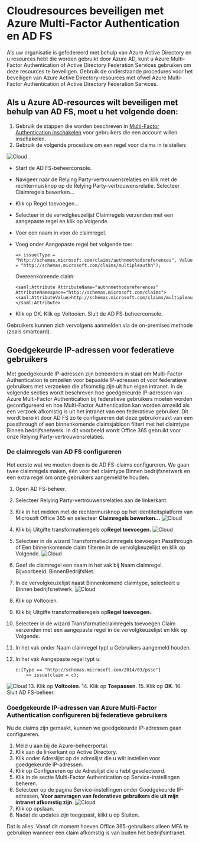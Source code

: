 <properties 
    pageTitle="Cloudresources beveiligen met Azure Multi-Factor Authentication en AD FS" 
    description="Dit is de pagina Azure Multi-Factor Authentication waarop wordt beschreven hoe u aan de slag kunt met Azure MFA en AD FS in de cloud." 
    services="multi-factor-authentication" 
    documentationCenter="" 
    authors="billmath" 
    manager="stevenpo" 
    editor="curtland"/>

<tags 
    ms.service="multi-factor-authentication" 
    ms.workload="identity" 
    ms.tgt_pltfrm="na" 
    ms.devlang="na" 
    ms.topic="get-started-article" 
    ms.date="08/04/2016" 
    ms.author="billmath"/>

# Cloudresources beveiligen met Azure Multi-Factor Authentication en AD FS

Als uw organisatie is gefedereerd met behulp van Azure Active Directory en u resources hebt die worden gebruikt door Azure AD, kunt u Azure Multi-Factor Authentication of Active Directory Federation Services gebruiken om deze resources te beveiligen. Gebruik de onderstaande procedures voor het beveiligen van Azure Active Directory-resources met ofwel Azure Multi-Factor Authentication of Active Directory Federation Services.

## Als u Azure AD-resources wilt beveiligen met behulp van AD FS, moet u het volgende doen: 



1. Gebruik de stappen die worden beschreven in [Multi-Factor Authentication inschakelen](active-directory/multi-factor-authentication-get-started-cloud.md#turn-on-multi-factor-authentication-for-users) voor gebruikers die een account willen inschakelen.
2. Gebruik de volgende procedure om een regel voor claims in te stellen:

![Cloud](./media/multi-factor-authentication-get-started-adfs-cloud/adfs1.png)

-   Start de AD FS-beheerconsole.
-   Navigeer naar de Relying Party-vertrouwensrelaties en klik met de rechtermuisknop op de Relying Party-vertrouwensrelatie. Selecteer Claimregels bewerken...
-   Klik op Regel toevoegen...
-   Selecteer in de vervolgkeuzelijst Claimregels verzenden met een aangepaste regel en klik op Volgende.
-   Voer een naam in voor de claimregel.
-   Voeg onder Aangepaste regel het volgende toe:


        => issue(Type = "http://schemas.microsoft.com/claims/authnmethodsreferences", Value = "http://schemas.microsoft.com/claims/multipleauthn");

    Overeenkomende claim:

        <saml:Attribute AttributeName="authnmethodsreferences" AttributeNamespace="http://schemas.microsoft.com/claims">
        <saml:AttributeValue>http://schemas.microsoft.com/claims/multipleauthn</saml:AttributeValue>
        </saml:Attribute>
- Klik op OK. Klik op Voltooien. Sluit de AD FS-beheerconsole.

Gebruikers kunnen zich vervolgens aanmelden via de on-premises methode (zoals smartcard).

## Goedgekeurde IP-adressen voor federatieve gebruikers
Met goedgekeurde IP-adressen zijn beheerders in staat om Multi-Factor Authentication te omzeilen voor bepaalde IP-adressen of voor federatieve gebruikers met verzoeken die afkomstig zijn uit hun eigen intranet. In de volgende secties wordt beschreven hoe goedgekeurde IP-adressen van Azure Multi-Factor Authentication bij federatieve gebruikers moeten worden geconfigureerd en hoe Multi-Factor Authentication kan worden omzeild als een verzoek afkomstig is uit het intranet van een federatieve gebruiker.  Dit wordt bereikt door AD FS zo te configureren dat deze gebruikmaakt van een passthrough of een binnenkomende claimsjabloon filtert met het claimtype Binnen bedrijfsnetwerk.  In dit voorbeeld wordt Office 365 gebruikt voor onze Relying Party-vertrouwensrelaties.

### De claimregels van AD FS configureren

Het eerste wat we moeten doen is de AD FS-claims configureren. We gaan twee claimregels maken, één voor het claimtype Binnen bedrijfsnetwerk en een extra regel om onze gebruikers aangemeld te houden.

1. Open AD FS-beheer.
2. Selecteer Relying Party-vertrouwensrelaties aan de linkerkant.
3. Klik in het midden met de rechtermuisknop op het identiteitsplatform van Microsoft Office 365 en selecteer **Claimregels bewerken...**
![Cloud](./media/multi-factor-authentication-get-started-adfs-cloud/trustedip1.png)
4. Klik bij Uitgifte transformatieregels op**Regel toevoegen.**
![Cloud](./media/multi-factor-authentication-get-started-adfs-cloud/trustedip2.png)
5. Selecteer in de wizard Transformatieclaimregels toevoegen Passthrough of Een binnenkomende claim filteren in de vervolgkeuzelijst en klik op Volgende.
![Cloud](./media/multi-factor-authentication-get-started-adfs-cloud/trustedip3.png)
6. Geef de claimregel een naam in het vak bij Naam claimregel. Bijvoorbeeld: BinnenBedrijfsNet.
7. In de vervolgkeuzelijst naast Binnenkomend claimtype, selecteert u Binnen bedrijfsnetwerk.
![Cloud](./media/multi-factor-authentication-get-started-adfs-cloud/trustedip4.png)
8. Klik op Voltooien.
9. Klik bij Uitgifte transformatieregels op**Regel toevoegen.**.
10. Selecteer in de wizard Transformatieclaimregels toevoegen Claim verzenden met een aangepaste regel in de vervolgkeuzelijst en klik op Volgende.
11. In het vak onder Naam claimregel typt u Gebruikers aangemeld houden.
12. In het vak Aangepaste regel typt u:
        
        c:[Type == "http://schemas.microsoft.com/2014/03/psso"]
            => issue(claim = c);
![Cloud](./media/multi-factor-authentication-get-started-adfs-cloud/trustedip5.png)
13. Klik op **Voltooien**.
14. Klik op **Toepassen**.
15. Klik op **OK**.
16. Sluit AD FS-beheer.



### Goedgekeurde IP-adressen van Azure Multi-Factor Authentication configureren bij federatieve gebruikers
Nu de claims zijn gemaakt, kunnen we goedgekeurde IP-adressen gaan configureren.

1. Meld u aan bij de Azure-beheerportal.
2. Klik aan de linkerkant op Active Directory.
3. Klik onder Adreslijst op de adreslijst die u wilt instellen voor goedgekeurde IP-adressen.
4. Klik op Configureren op de Adreslijst die u hebt geselecteerd.
5. Klik in de sectie Multi-Factor Authentication op Service-instellingen beheren.
6. Selecteer op de pagina Service-instellingen onder Goedgekeurde IP-adressen, **Voor aanvragen van federatieve gebruikers die uit mijn intranet afkomstig zijn.**
![Cloud](./media/multi-factor-authentication-get-started-adfs-cloud/trustedip6.png)
7. Klik op opslaan.
8. Nadat de updates zijn toegepast, klikt u op Sluiten.


Dat is alles. Vanaf dit moment hoeven Office 365-gebruikers alleen MFA te gebruiken wanneer een claim afkomstig is van buiten het bedrijfsintranet.









<!--HONumber=ago16_HO4-->


